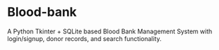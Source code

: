 # Blood-bank
A Python Tkinter + SQLite based Blood Bank Management System with login/signup, donor records, and search functionality.
